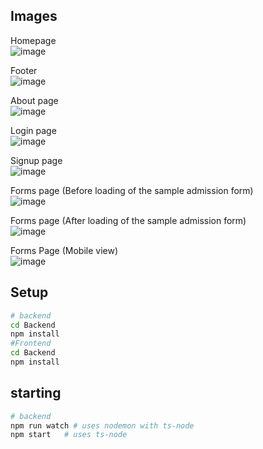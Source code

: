 
  
## Images  
  
Homepage  
![image](https://user-images.githubusercontent.com/91786927/203784685-96744b6f-94c0-466b-85d4-2d2beb6fce48.png)  
  
Footer  
![image](https://user-images.githubusercontent.com/91786927/203784734-735fee98-e490-4a3a-9358-fa47dd28bc42.png)  
  
About page  
![image](https://user-images.githubusercontent.com/91786927/203784815-c4995221-9d11-4c7f-91b9-fa8eb08b18c8.png)  
  
Login page  
![image](https://user-images.githubusercontent.com/91786927/203784957-f6e642d0-92aa-409b-9a20-050bff8d5b5f.png)  
  
Signup page  
![image](https://user-images.githubusercontent.com/91786927/203785053-8005c927-8b7b-4c7a-b5a1-d5cf57498f24.png)  
  
Forms page (Before loading of the sample admission form)  
![image](https://user-images.githubusercontent.com/91786927/203785225-abf36313-b325-4b9b-a98a-51e8f83705a3.png)  
  
Forms page (After loading of the sample admission form)  
![image](https://user-images.githubusercontent.com/91786927/203785468-28448450-c8d2-430b-9096-0baa409748f0.png)  
  
Forms Page (Mobile view)  
![image](https://user-images.githubusercontent.com/91786927/203785793-e3ff8eaa-0781-4224-93c0-5d13bc9f7323.png)  
  
  ## Setup
  
```bash
# backend
cd Backend
npm install
#Frontend
cd Backend
npm install
```

## starting

```bash
# backend
npm run watch # uses nodemon with ts-node
npm start  	# uses ts-node
```
